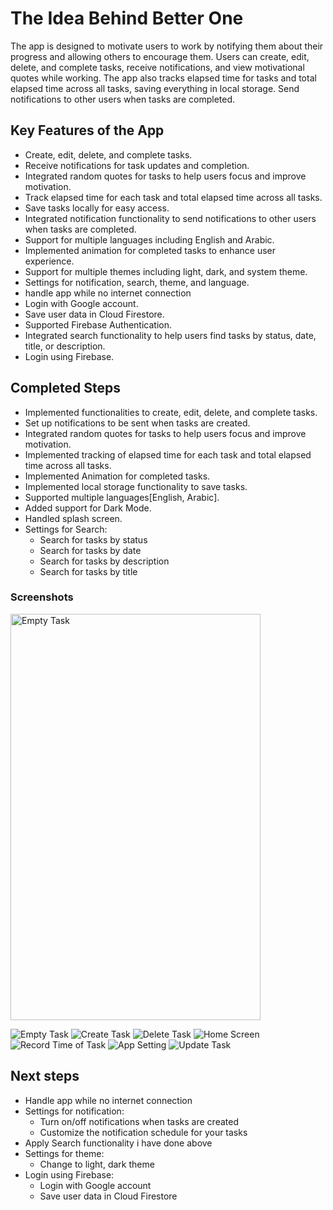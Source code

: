 # The Idea Behind Better One

The app is designed to motivate users to work by notifying them about their progress and allowing others to encourage them.
Users can create, edit, delete, and complete tasks, receive notifications, and view motivational quotes while working.
The app also tracks elapsed time for tasks and total elapsed time across all tasks, saving everything in local storage.
Send notifications to other users when tasks are completed.

## Key Features of the App

* Create, edit, delete, and complete tasks.
* Receive notifications for task updates and completion.
* Integrated random quotes for tasks to help users focus and improve motivation.
* Track elapsed time for each task and total elapsed time across all tasks.
* Save tasks locally for easy access.
* Integrated notification functionality to send notifications to other users when tasks are completed.
* Support for multiple languages including English and Arabic.
* Implemented animation for completed tasks to enhance user experience.
* Support for multiple themes including light, dark, and system theme.
* Settings for notification, search, theme, and language.
* handle app while no internet connection
* Login with Google account.
* Save user data in Cloud Firestore.
* Supported Firebase Authentication.
* Integrated search functionality to help users find tasks by status, date, title, or description.
* Login using Firebase.

## Completed Steps

* Implemented functionalities to create, edit, delete, and complete tasks.
* Set up notifications to be sent when tasks are created.
* Integrated random quotes for tasks to help users focus and improve motivation.
* Implemented tracking of elapsed time for each task and total elapsed time across all tasks.
* Implemented Animation for completed tasks.
* Implemented local storage functionality to save tasks.
* Supported multiple languages[English, Arabic].
* Added support for Dark Mode.
* Handled splash screen.
* Settings for Search:
  * Search for tasks by status
  * Search for tasks by date
  * Search for tasks by description
  * Search for tasks by title

### Screenshots

<img src="https://drive.google.com/uc?export=view&id=1vr4RdfEACEfUMHsHZuQ_JxbCtXjKm2aa" alt="Empty Task" width="400" height="650">

![Empty Task](https://drive.google.com/uc?export=view&id=1vr4RdfEACEfUMHsHZuQ_JxbCtXjKm2aa)
![Create Task](https://drive.google.com/uc?export=view&id=1v4Q-ZYzHstcXg9FxA8DpK-CDYEICrjuy)
![Delete Task](https://drive.google.com/uc?export=view&id=1TitmfUc9BVMSMV9KkdDSJqHfTFCYHA8H)
![Home Screen](https://drive.google.com/uc?export=view&id=11Cbe_vHCSDmx_nNe1o3qOn_t7DgXsMwD)
![Record Time of Task](https://drive.google.com/uc?export=view&id=1H8-ef4hXBw6EjnH8lL5gYJgVV93h7lBY)
![App Setting](https://drive.google.com/uc?export=view&id=1IwxVG6r_CGskWsqzFcf37PM4BbMndyRL)
![Update Task](https://drive.google.com/uc?export=view&id=1IwxVG6r_CGskWsqzFcf37PM4BbMndyRL)

## Next steps

* Handle app while no internet connection
* Settings for notification:
  * Turn on/off notifications when tasks are created
  * Customize the notification schedule for your tasks
* Apply Search functionality i have done above
* Settings for theme:
  * Change to light, dark theme
* Login using Firebase:
  * Login with Google account
  * Save user data in Cloud Firestore
